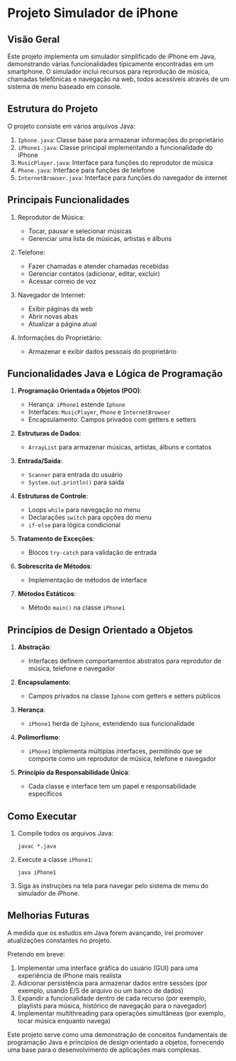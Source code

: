 # Projeto Simulador de iPhone

## Visão Geral

Este projeto implementa um simulador simplificado de iPhone em Java, demonstrando várias funcionalidades tipicamente encontradas em um smartphone. O simulador inclui recursos para reprodução de música, chamadas telefônicas e navegação na web, todos acessíveis através de um sistema de menu baseado em console.

## Estrutura do Projeto

O projeto consiste em vários arquivos Java:

1. `Iphone.java`: Classe base para armazenar informações do proprietário
2. `iPhone1.java`: Classe principal implementando a funcionalidade do iPhone
3. `MusicPlayer.java`: Interface para funções do reprodutor de música
4. `Phone.java`: Interface para funções de telefone
5. `InternetBrowser.java`: Interface para funções do navegador de internet

## Principais Funcionalidades

1. Reprodutor de Música:
    - Tocar, pausar e selecionar músicas
    - Gerenciar uma lista de músicas, artistas e álbuns

2. Telefone:
    - Fazer chamadas e atender chamadas recebidas
    - Gerenciar contatos (adicionar, editar, excluir)
    - Acessar correio de voz

3. Navegador de Internet:
    - Exibir páginas da web
    - Abrir novas abas
    - Atualizar a página atual

4. Informações do Proprietário:
    - Armazenar e exibir dados pessoais do proprietário

## Funcionalidades Java e Lógica de Programação

1. **Programação Orientada a Objetos (POO)**:
    - Herança: `iPhone1` estende `Iphone`
    - Interfaces: `MusicPlayer`, `Phone` e `InternetBrowser`
    - Encapsulamento: Campos privados com getters e setters

2. **Estruturas de Dados**:
    - `ArrayList` para armazenar músicas, artistas, álbuns e contatos

3. **Entrada/Saída**:
    - `Scanner` para entrada do usuário
    - `System.out.println()` para saída

4. **Estruturas de Controle**:
    - Loops `while` para navegação no menu
    - Declarações `switch` para opções do menu
    - `if-else` para lógica condicional

5. **Tratamento de Exceções**:
    - Blocos `try-catch` para validação de entrada

6. **Sobrescrita de Métodos**:
    - Implementação de métodos de interface

7. **Métodos Estáticos**:
    - Método `main()` na classe `iPhone1`

## Princípios de Design Orientado a Objetos

1. **Abstração**:
    - Interfaces definem comportamentos abstratos para reprodutor de música, telefone e navegador

2. **Encapsulamento**:
    - Campos privados na classe `Iphone` com getters e setters públicos

3. **Herança**:
    - `iPhone1` herda de `Iphone`, estendendo sua funcionalidade

4. **Polimorfismo**:
    - `iPhone1` implementa múltiplas interfaces, permitindo que se comporte como um reprodutor de música, telefone e navegador

5. **Princípio da Responsabilidade Única**:
    - Cada classe e interface tem um papel e responsabilidade específicos

## Como Executar

1. Compile todos os arquivos Java:
   ```
   javac *.java
   ```

2. Execute a classe `iPhone1`:
   ```
   java iPhone1
   ```

3. Siga as instruções na tela para navegar pelo sistema de menu do simulador de iPhone.

## Melhorias Futuras

A medida que os estudos em Java forem avançando, irei promover atualizações constantes no projeto.

Pretendo em breve:
1. Implementar uma interface gráfica do usuário (GUI) para uma experiência de iPhone mais realista
2. Adicionar persistência para armazenar dados entre sessões (por exemplo, usando E/S de arquivo ou um banco de dados)
3. Expandir a funcionalidade dentro de cada recurso (por exemplo, playlists para música, histórico de navegação para o navegador)
4. Implementar multithreading para operações simultâneas (por exemplo, tocar música enquanto navega)

Este projeto serve como uma demonstração de conceitos fundamentais de programação Java e princípios de design orientado a objetos, fornecendo uma base para o desenvolvimento de aplicações mais complexas.
